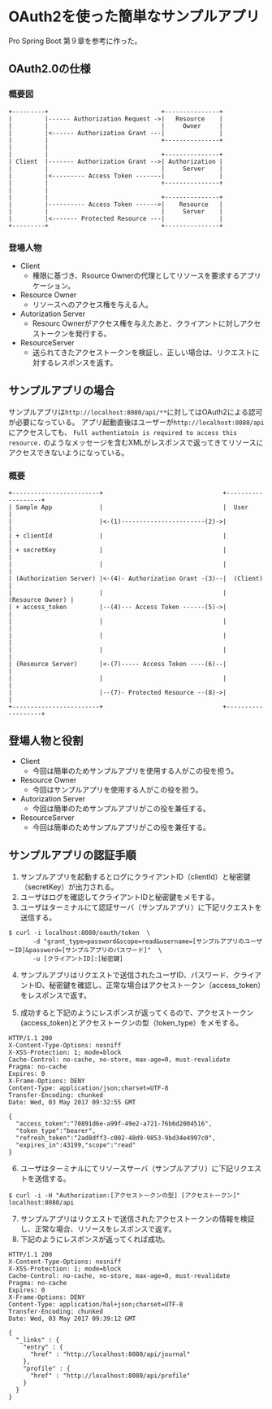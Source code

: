 # OAuth2を使った簡単なサンプルアプリ
Pro Spring Boot 第９章を参考に作った。

## OAuth2.0の仕様
### 概要図

```
+---------+                               +---------------+
|         |------ Authorization Request ->|   Resource    |
|         |                               |     Owner     |
|         |<------ Authorization Grant ---|               |
|         |                               +---------------+
|         |
|         |                               +---------------+
| Client  |------- Authorization Grant -->| Authorization |
|         |                               |     Server    |
|         |<--------- Access Token -------|               |
|         |                               +---------------+
|         |
|         |                               +---------------+
|         |---------- Access Token ------>|    Resource   |
|         |                               |     Server    |
|         |<------- Protected Resource ---|               |
+---------+                               +---------------+

```


### 登場人物
* Client
  * 権限に基づき、Rsource Ownerの代理としてリソースを要求するアプリケーション。
* Resource Owner
  * リソースへのアクセス権を与える人。
* Autorization Server
  * Resourc Ownerがアクセス権を与えたあと、クライアントに対しアクセストークンを発行する。
* ResourceServer
  * 送られてきたアクセストークンを検証し、正しい場合は、リクエストに対するレスポンスを返す。
  
## サンプルアプリの場合
サンプルアプリは`http://localhost:8080/api/**`に対してはOAuth2による認可が必要になっている。
アプリ起動直後はユーザーが`http://localhost:8080/api`にアクセスしても、
`Full authentiatoin is required to access this resource.`
のようなメッセージを含むXMLがレスポンスで返ってきてリソースにアクセスできないようになっている。

### 概要
```
+------------------------+                                 +-------------------+
| Sample App             |                                 |  User             |
|                        |<-(1)-----------------------(2)->|                   |
| + clientId             |                                 |                   |
| + secretKey            |                                 |                   |
|                        |                                 |                   |
| (Authorization Server) |<-(4)- Authorization Grant -(3)--|  (Client)         |
|                        |                                 |  (Resource Owner) |
| + access_token         |--(4)--- Access Token ------(5)->|                   |
|                        |                                 |                   |
|                        |                                 |                   |
|                        |                                 |                   |
| (Resource Server)      |<-(7)----- Access Token ----(6)--|                   |
|                        |                                 |                   |
|                        |--(7)- Protected Resource --(8)->|                   |
+------------------------+                                 +-------------------+

```

## 登場人物と役割
* Client
  * 今回は簡単のためサンプルアプリを使用する人がこの役を担う。
* Resource Owner
  * 今回はサンプルアプリを使用する人がこの役を担う。
* Autorization Server
  * 今回は簡単のためサンプルアプリがこの役を兼任する。
* ResourceServer
  * 今回は簡単のためサンプルアプリがこの役を兼任する。


## サンプルアプリの認証手順
1. サンプルアプリを起動するとログにクライアントID（clientId）と秘密鍵（secretKey）が出力される。
2. ユーザはログを確認してクライアントIDと秘密鍵をメモする。
3. ユーザはターミナルにて認証サーバ（サンプルアプリ）に下記リクエストを送信する。
```
$ curl -i localhost:8080/oauth/token  \
　　　　-d "grant_type=password&scope=read&username=[サンプルアプリのユーザーID]&password=[サンプルアプリのパスワード]"  \
　　　　-u [クライアントID]:[秘密鍵]
```
4. サンプルアプリはリクエストで送信されたユーザID、パスワード、クライアントID、秘密鍵を確認し、正常な場合はアクセストークン（access_token）をレスポンスで返す。


5. 成功すると下記のようにレスポンスが返ってくるので、アクセストークン(access_token)とアクセストークンの型（token_type）をメモする。
```
HTTP/1.1 200
X-Content-Type-Options: nosniff
X-XSS-Protection: 1; mode=block
Cache-Control: no-cache, no-store, max-age=0, must-revalidate
Pragma: no-cache
Expires: 0
X-Frame-Options: DENY
Content-Type: application/json;charset=UTF-8
Transfer-Encoding: chunked
Date: Wed, 03 May 2017 09:32:55 GMT

{
  "access_token":"70891d6e-a99f-49e2-a721-76b6d2004516",
  "token_type":"bearer",
  "refresh_token":"2ad8dff3-c002-48d9-9853-9bd34e4997c0",
  "expires_in":43199,"scope":"read"
}
```

6. ユーザはターミナルにてリソースサーバ（サンプルアプリ）に下記リクエストを送信する。
```
$ curl -i -H "Authorization:[アクセストークンの型] [アクセストークン]" localhost:8080/api
```

7. サンプルアプリはリクエストで送信されたアクセストークンの情報を検証し、正常な場合、リソースをレスポンスで返す。
8. 下記のようにレスポンスが返ってくれば成功。
```
HTTP/1.1 200 
X-Content-Type-Options: nosniff
X-XSS-Protection: 1; mode=block
Cache-Control: no-cache, no-store, max-age=0, must-revalidate
Pragma: no-cache
Expires: 0
X-Frame-Options: DENY
Content-Type: application/hal+json;charset=UTF-8
Transfer-Encoding: chunked
Date: Wed, 03 May 2017 09:39:12 GMT

{
  "_links" : {
    "entry" : {
      "href" : "http://localhost:8080/api/journal"
    },
    "profile" : {
      "href" : "http://localhost:8080/api/profile"
    }
  }
}
```
